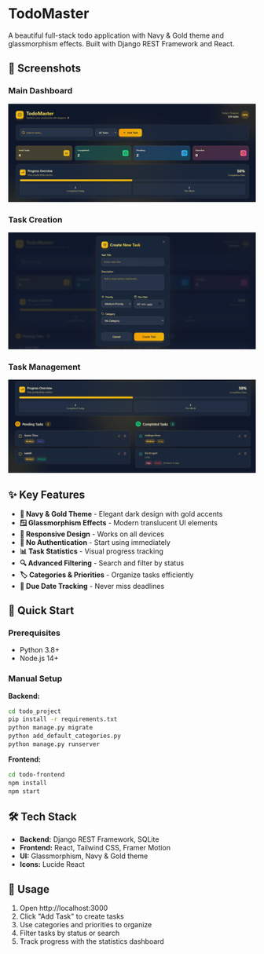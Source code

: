 # TodoMaster 

A beautiful full-stack todo application with Navy & Gold theme and glassmorphism effects. Built with Django REST Framework and React.

## 📸 Screenshots

### Main Dashboard
![TaskCraft Interface](https://github.com/gaurav-gkg/Aarohita-Vigyan/blob/main/assets/Screenshot%202025-09-09%20145849.png)

### Task Creation
![TaskCraft Interface](https://github.com/gaurav-gkg/Aarohita-Vigyan/blob/main/assets/Screenshot%202025-09-09%20145948.png)

### Task Management
![TaskCraft Interface](https://github.com/gaurav-gkg/Aarohita-Vigyan/blob/main/assets/Screenshot%202025-09-09%20145912.png)

## ✨ Key Features

- **🎨 Navy & Gold Theme** - Elegant dark design with gold accents
- **🪟 Glassmorphism Effects** - Modern translucent UI elements
- **📱 Responsive Design** - Works on all devices
- **🚀 No Authentication** - Start using immediately
- **📊 Task Statistics** - Visual progress tracking
- **🔍 Advanced Filtering** - Search and filter by status
- **🏷️ Categories & Priorities** - Organize tasks efficiently
- **📅 Due Date Tracking** - Never miss deadlines

## 🚀 Quick Start

### Prerequisites
- Python 3.8+
- Node.js 14+


### Manual Setup

**Backend:**
```bash
cd todo_project
pip install -r requirements.txt
python manage.py migrate
python add_default_categories.py
python manage.py runserver
```

**Frontend:**
```bash
cd todo-frontend
npm install
npm start
```

## 🛠️ Tech Stack

- **Backend:** Django REST Framework, SQLite
- **Frontend:** React, Tailwind CSS, Framer Motion
- **UI:** Glassmorphism, Navy & Gold theme
- **Icons:** Lucide React



## 🎯 Usage

1. Open http://localhost:3000
2. Click "Add Task" to create tasks
3. Use categories and priorities to organize
4. Filter tasks by status or search
5. Track progress with the statistics dashboard

